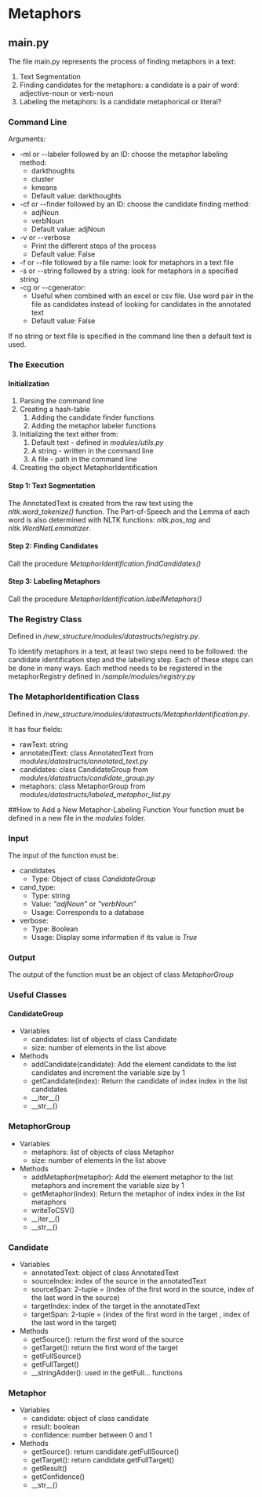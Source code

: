 # Metaphors

## main.py

The file main.py represents the process of finding metaphors in a text:
1. Text Segmentation
2. Finding candidates for the metaphors: a candidate is a pair of word: adjective-noun or verb-noun 
3. Labeling the metaphors: Is a candidate metaphorical or literal? 

### Command Line
Arguments:
* -ml or --labeler followed by an ID: choose the metaphor labeling method:
    * darkthoughts
    * cluster
    * kmeans
    * Default value: darkthoughts 
* -cf or --finder followed by an ID: choose the candidate finding method:
    * adjNoun
    * verbNoun
    * Default value: adjNoun
* -v or --verbose
    * Print the different steps of the process
    * Default value: False
* -f or --file followed by a file name: look for metaphors in a text file
* -s or --string followed by a string: look for metaphors in a specified string
* -cg or --cgenerator:
    * Useful when combined with an excel or csv file. Use word pair in the file as candidates instead of looking for candidates in the annotated text
    * Default value: False

If no string or text file is specified in the command line then a default text is used.

### The Execution
#### Initialization

1. Parsing the command line
2. Creating a hash-table
    1. Adding the candidate finder functions
    2. Adding the metaphor labeler functions
3. Initializing the text either from:
    1. Default text - defined in _modules/utils.py_
    2. A string - written in the command line
    3. A file - path in the command line
4. Creating the object MetaphorIdentification
    
#### Step 1: Text Segmentation
The AnnotatedText is created from the raw text using the _nltk.word_tokenize()_ function.
The Part-of-Speech and the Lemma of each word is also determined with NLTK functions: _nltk.pos_tag_ and _nltk.WordNetLemmatizer_.

#### Step 2: Finding Candidates
Call the procedure _MetaphorIdentification.findCandidates()_

#### Step 3: Labeling Metaphors
Call the procedure _MetaphorIdentification.labelMetaphors()_
    
### The Registry Class
Defined in _/new\_structure/modules/datastructs/registry.py_.

To identify metaphors in a text, at least two steps need to be followed:
the candidate identification step and the labelling step.
Each of these steps can be done in many ways.
Each method needs to be registered in the metaphorRegistry defined in 
_/sample/modules/registry.py_

### The MetaphorIdentification Class
Defined in _/new\_structure/modules/datastructs/MetaphorIdentification.py_.

It has four fields:
* rawText: string
* annotatedText: class AnnotatedText from _modules/datastructs/annotated_text.py_
* candidates: class CandidateGroup from _modules/datastructs/candidate_group.py_
* metaphors: class MetaphorGroup from _modules/datastructs/labeled_metaphor_list.py_

##How to Add a New Metaphor-Labeling Function
Your function must be defined in a new file in the _modules_ folder.

### Input
The input of the function must be:
* candidates
    * Type: Object of class _CandidateGroup_
* cand_type:
    * Type: string
    * Value: _"adjNoun"_ or _"verbNoun"_
    * Usage: Corresponds to a database
* verbose:
    * Type: Boolean
    * Usage: Display some information if its value is _True_
    
### Output
The output of the function must be an object of class _MetaphorGroup_

### Useful Classes

#### CandidateGroup
* Variables
    * candidates: list of objects of class Candidate
    * size: number of elements in the list above
* Methods
    * addCandidate(candidate): Add the element candidate to the list candidates and increment the variable size by 1
    * getCandidate(index): Return the candidate of index index in the list candidates
    * \_\_iter\_\_()
    * \_\_str\_\_()
    
### MetaphorGroup
* Variables
    * metaphors: list of objects of class Metaphor
    * size: number of elements in the list above
* Methods
    * addMetaphor(metaphor): Add the element metaphor to the list metaphors and increment the variable size by 1
    * getMetaphor(index): Return the metaphor of index index in the list metaphors
    * writeToCSV()
    * \_\_iter\_\_()
    * \_\_str\_\_()
    
### Candidate
* Variables
    * annotatedText: object of class AnnotatedText
    * sourceIndex: index of the source in the annotatedText
    * sourceSpan: 2-tuple = (index of the first word in the source, index of the last word in the source)
    * targetIndex: index of the target in the annotatedText
    * targetSpan: 2-tuple = (index of the first word in the  target , index of the last word in the  target) 
* Methods
    * getSource(): return the first word of the source
    * getTarget(): return the first word of the target
    * getFullSource()
    * getFullTarget()
    * \_\_stringAdder(): used in the getFull... functions
    
### Metaphor
* Variables
    * candidate: object of class candidate
    * result: boolean
    * confidence: number between 0 and 1
* Methods
    * getSource(): return candidate.getFullSource()
    * getTarget(): return candidate.getFullTarget()
    * getResult()
    * getConfidence()
    * \_\_str\_\_()